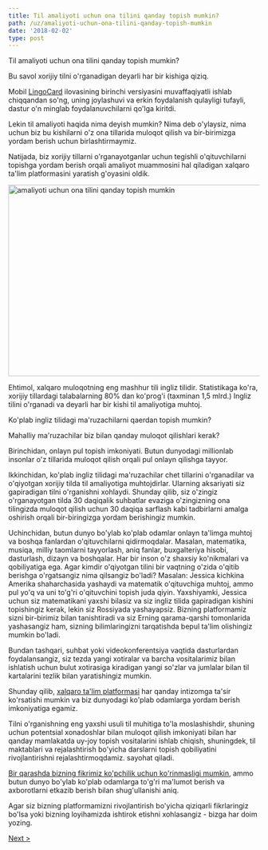 ```yaml
---
title: Til amaliyoti uchun ona tilini qanday topish mumkin?
path: /uz/amaliyoti-uchun-ona-tilini-qanday-topish-mumkin
date: '2018-02-02'
type: post
---
```


Til amaliyoti uchun ona tilini qanday topish mumkin?

Bu savol xorijiy tilni o'rganadigan deyarli har bir kishiga qiziq.

Mobil <a href="https://lingocard.com" target="_blank" rel="noopener">LingoCard</a> ilovasining birinchi versiyasini muvaffaqiyatli ishlab chiqqandan so'ng, uning joylashuvi va erkin foydalanish qulayligi tufayli, dastur o'n minglab foydalanuvchilarni qo'lga kiritdi.

Lekin til amaliyoti haqida nima deyish mumkin? Nima deb o'ylaysiz, nima uchun biz bu kishilarni o'z ona tillarida muloqot qilish va bir-birimizga yordam berish uchun birlashtirmaymiz.

Natijada, biz xorijiy tillarni o'rganayotganlar uchun tegishli o'qituvchilarni topishga yordam berish orqali amaliyot muammosini hal qiladigan xalqaro ta'lim platformasini yaratish g'oyasini oldik.

<img class="aligncenter wp-image-78 size-full" src="../images/platform/social-network.jpg" alt="amaliyoti uchun ona tilini qanday topish mumkin" width="628" height="383" />

Ehtimol, xalqaro muloqotning eng mashhur tili ingliz tilidir. Statistikaga ko'ra, xorijiy tillardagi talabalarning 80% dan ko'prog'i (taxminan 1,5 mlrd.) Ingliz tilini o'rganadi va deyarli har bir kishi til amaliyotiga muhtoj.

Ko'plab ingliz tilidagi ma'ruzachilarni qaerdan topish mumkin?

Mahalliy ma'ruzachilar biz bilan qanday muloqot qilishlari kerak?

Birinchidan, onlayn pul topish imkoniyati. Butun dunyodagi millionlab insonlar o'z tillarida muloqot qilish orqali pul onlayn qilishga tayyor.

Ikkinchidan, ko'plab ingliz tilidagi ma'ruzachilar chet tillarini o'rganadilar va o'qiyotgan xorijiy tilda til amaliyotiga muhtojdirlar. Ularning aksariyati siz gapiradigan tilni o'rganishni xohlaydi. Shunday qilib, siz o'zingiz o'rganayotgan tilda 30 daqiqalik suhbatlar evaziga o'zingizning ona tilingizda muloqot qilish uchun 30 daqiqa sarflash kabi tadbirlarni amalga oshirish orqali bir-biringizga yordam berishingiz mumkin.

Uchinchidan, butun dunyo bo'ylab ko'plab odamlar onlayn ta'limga muhtoj va boshqa fanlardan o'qituvchilarni qidirmoqdalar. Masalan, matematika, musiqa, milliy taomlarni tayyorlash, aniq fanlar, buxgalteriya hisobi, dasturlash, dizayn va boshqalar. Har bir inson o'z shaxsiy ko'nikmalari va qobiliyatiga ega. Agar kimdir o'qiyotgan tilini bir vaqtning o'zida o'qitib berishga o'rgatsangiz nima qilsangiz bo'ladi? Masalan: Jessica kichkina Amerika shaharchasida yashaydi va matematik o'qituvchiga muhtoj, ammo pul yo'q va uni to'g'ri o'qituvchini topish juda qiyin. Yaxshiyamki, Jessica uchun siz matematikani yaxshi bilasiz va siz ingliz tilida gapiradigan kishini topishingiz kerak, lekin siz Rossiyada yashayapsiz. Bizning platformamiz sizni bir-birimiz bilan tanishtiradi va siz Erning qarama-qarshi tomonlarida yashasangiz ham, sizning bilimlaringizni tarqatishda bepul ta'lim olishingiz mumkin bo'ladi.

Bundan tashqari, suhbat yoki videokonferentsiya vaqtida dasturlardan foydalansangiz, siz tezda yangi xotiralar va barcha vositalarimiz bilan ishlatish uchun bulut xotirasiga kiradigan yangi so'zlar va jumlalar bilan til kartalarini tezlik bilan yaratishingiz mumkin.

Shunday qilib, <a href="https://lingocard.com" target="_blank" rel="noopener">xalqaro ta'lim platformasi</a> har qanday intizomga ta'sir ko'rsatishi mumkin va biz dunyodagi ko'plab odamlarga yordam berish imkoniyatiga egamiz.

Tilni o'rganishning eng yaxshi usuli til muhitiga to'la moslashishdir, shuning uchun potentsial xonadoshlar bilan muloqot qilish imkoniyati bilan har qanday mamlakatda uy-joy topish vositalarini ishlab chiqish, shuningdek, til maktablari va rejalashtirish bo'yicha darslarni topish qobiliyatini rivojlantirishni rejalashtirmoqdamiz. sayohat qiladi.

<a href="http://lingocard.org" target="_blank" rel="noopener">Bir qarashda bizning fikrimiz ko'pchilik uchun ko'rinmasligi mumkin</a>, ammo butun dunyo bo'ylab ko'plab odamlarga to'g'ri ma'lumot berish va axborotlarni etkazib berish bilan shug'ullanishi aniq.

Agar siz bizning platformamizni rivojlantirish bo'yicha qiziqarli fikrlaringiz bo'lsa yoki bizning loyihamizda ishtirok etishni xohlasangiz - bizga har doim yozing.

<a href="/uz/ingliz-tilini-qanday-tez-organish-mumkin">Next ></a>